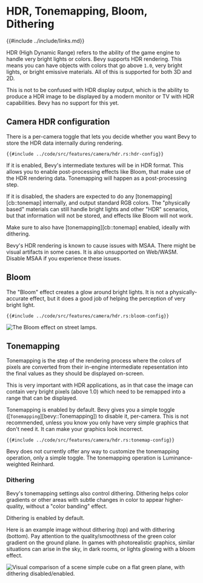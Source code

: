 # HDR, Tonemapping, Bloom, Dithering

{{#include ../include/links.md}}

HDR (High Dynamic Range) refers to the ability of the game engine to handle very
bright lights or colors. Bevy supports HDR rendering. This means you can have
objects with colors that go above `1.0`, very bright lights, or bright emissive
materials. All of this is supported for both 3D and 2D.

This is not to be confused with HDR display output, which is the ability to
produce a HDR image to be displayed by a modern monitor or TV with HDR
capabilities. Bevy has no support for this yet.

## Camera HDR configuration

There is a per-camera toggle that lets you decide whether you want Bevy to
store the HDR data internally during rendering.

```rust,no_run,noplayground
{{#include ../code/src/features/camera/hdr.rs:hdr-config}}
```

If it is enabled, Bevy's intermediate textures will be in HDR format. This
allows you to enable post-processing effects like Bloom, that make use of the
HDR rendering data. Tonemapping will happen as a post-processing step.

If it is disabled, the shaders are expected to do any [tonemapping][cb::tonemap]
internally, and output standard RGB colors. The "physically based" materials can
still handle bright lights and other "HDR" scenarios, but that information will
not be stored, and effects like Bloom will not work.

Make sure to also have [tonemapping][cb::tonemap] enabled, ideally with
dithering.

Bevy's HDR rendering is known to cause issues with MSAA. There might be visual
artifacts in some cases. It is also unsupported on Web/WASM. Disable MSAA if you
experience these issues.

## Bloom

The "Bloom" effect creates a glow around bright lights. It is not a
physically-accurate effect, but it does a good job of helping the perception of
very bright light.

```rust,no_run,noplayground
{{#include ../code/src/features/camera/hdr.rs:bloom-config}}
```

![The Bloom effect on street lamps.](/img/bloom.png)

## Tonemapping

Tonemapping is the step of the rendering process where the colors of pixels are
converted from their in-engine intermediate repesentation into the final values
as they should be displayed on-screen.

This is very important with HDR applications, as in that case the image can
contain very bright pixels (above 1.0) which need to be remapped into a range
that can be displayed.

Tonemapping is enabled by default. Bevy gives you a simple toggle
([`Tonemapping`][bevy::Tonemapping]) to disable it, per-camera. This is not
recommended, unless you know you only have very simple graphics that don't need
it. It can make your graphics look incorrect.

```rust,no_run,noplayground
{{#include ../code/src/features/camera/hdr.rs:tonemap-config}}
```

Bevy does not currently offer any way to customize the tonemapping operation,
only a simple toggle. The tonemapping operation is Luminance-weighted Reinhard.

### Dithering

Bevy's tonemapping settings also control dithering. Dithering helps color gradients or other areas with
subtle changes in color to appear higher-quality, without a "color banding" effect.

Dithering is enabled by default.

Here is an example image without dithering (top) and with dithering (bottom).
Pay attention to the quality/smoothness of the green color gradient on the
ground plane. In games with photorealistic graphics, similar situations can
arise in the sky, in dark rooms, or lights glowing with a bloom effect.

![Visual comparison of a scene simple cube on a flat green plane, with dithering disabled/enabled.](/img/dithering.png)
